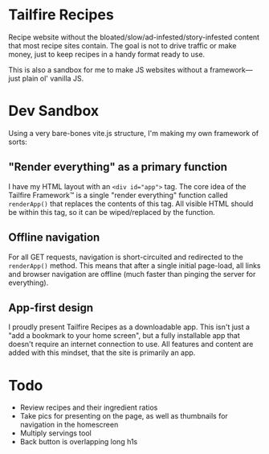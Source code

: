 # Tailfire Recipes

Recipe website without the bloated/slow/ad-infested/story-infested content that most recipe sites contain. The goal is not to drive traffic or make money, just to keep recipes in a handy format ready to use.

This is also a sandbox for me to make JS websites without a framework—just plain ol' vanilla JS.

# Dev Sandbox

Using a very bare-bones vite.js structure, I'm making my own framework of sorts:

## "Render everything" as a primary function
I have my HTML layout with an `<div id="app">` tag. The core idea of the Tailfire Framework™ is a single "render everything" function called `renderApp()` that replaces the contents of this tag. All visible HTML should be within this tag, so it can be wiped/replaced by the function.

## Offline navigation
For all GET requests, navigation is short-circuited and redirected to the `renderApp()` method. This means that after a single initial page-load, all links and browser navigation are offline (much faster than pinging the server for everything).

## App-first design
I proudly present Tailfire Recipes as a downloadable app. This isn't just a "add a bookmark to your home screen", but a fully installable app that doesn't require an internet connection to use. All features and content are added with this mindset, that the site is primarily an app.

# Todo

- Review recipes and their ingredient ratios
- Take pics for presenting on the page, as well as thumbnails for navigation in the homescreen
- Multiply servings tool
- Back button is overlapping long h1s
